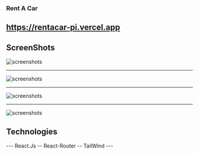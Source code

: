
### Rent A Car
## https://rentacar-pi.vercel.app


## ScreenShots

![screenshots](https://res.cloudinary.com/dtrjgpqv2/image/upload/v1688384851/Rent%20A%20Car/odgbxdliykkpe9tzawzn.png)

---------------

![screenshots](https://res.cloudinary.com/dtrjgpqv2/image/upload/v1688385138/Rent%20A%20Car/e5klson8kip01t5gt3n8.png)

---------------

![screenshots](https://res.cloudinary.com/dtrjgpqv2/image/upload/v1688385124/Rent%20A%20Car/blrqp5pad8xvazdesubs.png)

---------------

![screenshots](https://res.cloudinary.com/dtrjgpqv2/image/upload/v1688385685/Rent%20A%20Car/v4jyy59bopw0wvqyvkhj.png)

## Technologies

--- React.Js -- React-Router -- TailWind --- 
